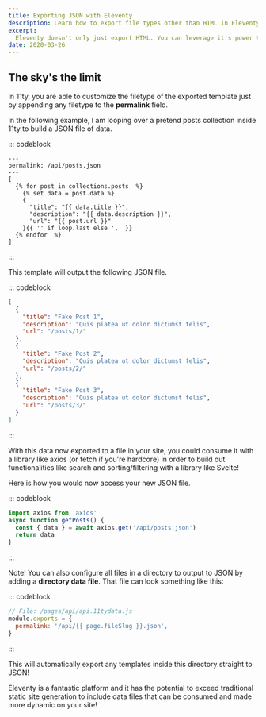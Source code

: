 ```yaml
---
title: Exporting JSON with Eleventy
description: Learn how to export file types other than HTML in Eleventy.
excerpt:
  Eleventy doesn't only just export HTML. You can leverage it's power to output any file type you want. In this post, I show you how to export JSON so it can be consumed dynamically in the client!
date: 2020-03-26
---
```


## The sky's the limit
In 11ty, you are able to customize the filetype of the exported template just by appending any filetype to the **permalink** field.

In the following example, I am looping over a pretend posts collection inside 11ty to build a JSON file of data.

::: codeblock
```twig
---
permalink: /api/posts.json
---
[
  {% for post in collections.posts  %}
    {% set data = post.data %}
    {
      "title": "{{ data.title }}",
      "description": "{{ data.description }}",
      "url": "{{ post.url }}"
    }{{ '' if loop.last else ',' }}
  {% endfor  %}
]
```
:::

This template will output the following JSON file.

::: codeblock
```json
[
  {
    "title": "Fake Post 1",
    "description": "Quis platea ut dolor dictumst felis",
    "url": "/posts/1/"
  },
  {
    "title": "Fake Post 2",
    "description": "Quis platea ut dolor dictumst felis",
    "url": "/posts/2/"
  },
  {
    "title": "Fake Post 3",
    "description": "Quis platea ut dolor dictumst felis",
    "url": "/posts/3/"
  }
]
```
:::

With this data now exported to a file in your site, you could consume it with a library like axios (or fetch if you're hardcore) in order to build out functionalities like search and sorting/filtering with a library like Svelte!

Here is how you would now access your new JSON file.

::: codeblock
```js
import axios from 'axios'
async function getPosts() {
  const { data } = await axios.get('/api/posts.json')
  return data
}
```
:::

Note! You can also configure all files in a directory to output to JSON by adding a **directory data file**. That file can look something like this:

::: codeblock
```js
// File: /pages/api/api.11tydata.js
module.exports = {
  permalink: '/api/{{ page.fileSlug }}.json',
}
```
:::

This will automatically export any templates inside this directory straight to JSON!

Eleventy is a fantastic platform and it has the potential to exceed traditional static site generation to include data files that can be consumed and made more dynamic on your site!
